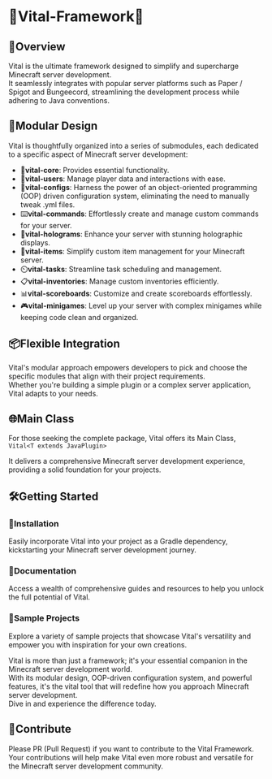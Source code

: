 # 🚀Vital-Framework🚀

## 🌟Overview
Vital is the ultimate framework designed to simplify and supercharge Minecraft server development.    
It seamlessly integrates with popular server platforms such as Paper / Spigot and Bungeecord, streamlining the development process while adhering to Java conventions.

## 🧩Modular Design
Vital is thoughtfully organized into a series of submodules, each dedicated to a specific aspect of Minecraft server development:

- 🏢**vital-core**: Provides essential functionality.
- 👥**vital-users**: Manage player data and interactions with ease.
- 📜**vital-configs**: Harness the power of an object-oriented programming (OOP) driven configuration system, eliminating the need to manually tweak .yml files.
- ⌨️**vital-commands**: Effortlessly create and manage custom commands for your server.
- 💫**vital-holograms**: Enhance your server with stunning holographic displays.
- 🍄**vital-items**: Simplify custom item management for your Minecraft server.
- ⏲️**vital-tasks**: Streamline task scheduling and management.
- 📋**vital-inventories**: Manage custom inventories efficiently.
- 📊**vital-scoreboards**: Customize and create scoreboards effortlessly.
- 🎮**vital-minigames**: Level up your server with complex minigames while keeping code clean and organized.

## 📦Flexible Integration
Vital's modular approach empowers developers to pick and choose the specific modules that align with their project requirements.    
Whether you're building a simple plugin or a complex server application, Vital adapts to your needs.

## 🌐Main Class
For those seeking the complete package, Vital offers its Main Class,    
`Vital<T extends JavaPlugin>`

It delivers a comprehensive Minecraft server development experience, providing a solid foundation for your projects.

## 🛠️Getting Started
### 🔗Installation
Easily incorporate Vital into your project as a Gradle dependency, kickstarting your Minecraft server development journey.

### 📖Documentation
Access a wealth of comprehensive guides and resources to help you unlock the full potential of Vital.

### 🚀Sample Projects
Explore a variety of sample projects that showcase Vital's versatility and empower you with inspiration for your own creations.

Vital is more than just a framework; it's your essential companion in the Minecraft server development world.    
With its modular design, OOP-driven configuration system, and powerful features, it's the vital tool that will redefine how you approach Minecraft server development.    
Dive in and experience the difference today.

## 🤝Contribute
Please PR (Pull Request) if you want to contribute to the Vital Framework.  
Your contributions will help make Vital even more robust and versatile for the Minecraft server development community.
